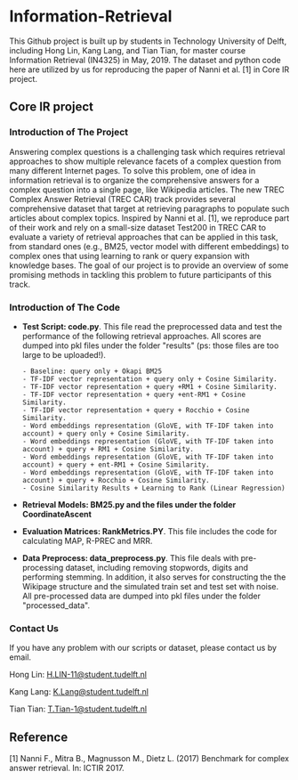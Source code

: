 # Information-Retrieval

This Github project is built up by students in Technology University of Delft, including Hong Lin, Kang Lang, and Tian Tian, for master course Information Retrieval (IN4325) in May, 2019. The dataset and python code here are utilized by us for reproducing the paper of Nanni et al. [1] in Core IR project.

## Core IR project

### Introduction of The Project
Answering complex questions is a challenging task which requires retrieval approaches to show multiple relevance facets of a complex question from many different Internet pages. To solve this problem, one of idea in information retrieval is to organize the comprehensive answers for a complex question into a single page, like Wikipedia articles. The new TREC Complex Answer Retrieval (TREC CAR) track provides several comprehensive dataset that target at retrieving paragraphs to populate such articles about complex topics. Inspired by Nanni et al. [1], we reproduce part of their work and rely on a small-size dataset Test200 in TREC CAR to evaluate a variety of retrieval approaches that can be applied in this task, from standard ones (e.g., BM25, vector model with different embeddings) to complex ones that using learning to rank or query expansion with knowledge bases. The goal of our project is to provide an overview of some promising methods in tackling this problem to future participants of this track.

### Introduction of The Code
- **Test Script: code.py**. This file read the preprocessed data and test the performance of the following retrieval approaches. All scores are dumped into pkl files under the folder "results" (ps: those files are too large to be uploaded!).
      
      - Baseline: query only + Okapi BM25
      - TF-IDF vector representation + query only + Cosine Similarity.
      - TF-IDF vector representation + query +RM1 + Cosine Similarity.
      - TF-IDF vector representation + query +ent-RM1 + Cosine Similarity.
      - TF-IDF vector representation + query + Rocchio + Cosine Similarity.
      - Word embeddings representation (GloVE, with TF-IDF taken into account) + query only + Cosine Similarity.
      - Word embeddings representation (GloVE, with TF-IDF taken into account) + query + RM1 + Cosine Similarity.
      - Word embeddings representation (GloVE, with TF-IDF taken into account) + query + ent-RM1 + Cosine Similarity.
      - Word embeddings representation (GloVE, with TF-IDF taken into account) + query + Rocchio + Cosine Similarity.
      - Cosine Similarity Results + Learning to Rank (Linear Regression)
- **Retrieval Models: BM25.py and the files under the folder CoordinateAscent**
- **Evaluation Matrices: RankMetrics.PY**. This file includes the code for calculating MAP, R-PREC and MRR.
- **Data Preprocess: data_preprocess.py**. This file deals with pre-processing dataset, including removing stopwords, digits and performing stemming. In addition, it also serves for constructing the the Wikipage structure and the simulated train set and test set with noise. All pre-processed data are dumped into pkl files under the folder "processed_data".

### Contact Us
If you have any problem with our scripts or dataset, please contact us by email.

Hong Lin: H.LIN-11@student.tudelft.nl

Kang Lang: K.Lang@student.tudelft.nl

Tian Tian: T.Tian-1@student.tudelft.nl

## Reference
[1] Nanni F., Mitra B., Magnusson M., Dietz L. (2017) Benchmark for complex answer retrieval. In: ICTIR 2017.
